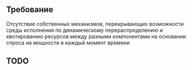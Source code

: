 ## Требование
Отсутствие собственных механизмов, перекрывающих возможности среды исполнения по динамическому перераспределению и квотированию ресурсов между разными компонентами на основании спроса на мощности в каждый момент времени
## TODO 
